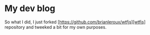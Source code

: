 My dev blog
===

So what I did, I just forked [https://github.com/brianleroux/wtfjs][wtfjs] repository and tweeked a bit for my own purposes.
